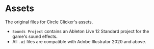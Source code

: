 # Assets

The original files for Circle Clicker's assets.

-   `Sounds Project` contains an Ableton Live 12 Standard project for the game's sound effects.
-   All `.ai` files are compatible with Adobe Illustrator 2020 and above.
